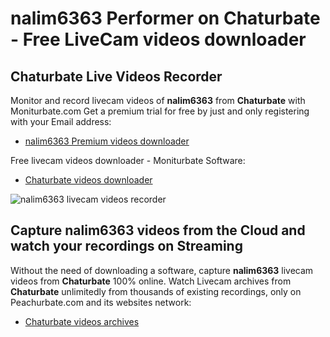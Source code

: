 # nalim6363 Performer on Chaturbate - Free LiveCam videos downloader

## Chaturbate Live Videos Recorder

Monitor and record livecam videos of **nalim6363** from **Chaturbate** with Moniturbate.com
Get a premium trial for free by just and only registering with your Email address:
* [nalim6363 Premium videos downloader](https://moniturbate.com/request-demo-licence-key.html)

Free livecam videos downloader - Moniturbate Software:
* [Chaturbate videos downloader](https://moniturbate.com/moniturbate-download-software.html)

![nalim6363 livecam videos recorder](https://peachurnet.com/templates/moniturbate-software.png)


## Capture nalim6363 videos from the Cloud and watch your recordings on Streaming

Without the need of downloading a software, capture **nalim6363** livecam videos from **Chaturbate** 100% online.
Watch Livecam archives from **Chaturbate** unlimitedly from thousands of existing recordings, only on Peachurbate.com and its websites network:
* [Chaturbate videos archives](https://peachurnet.com/)